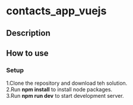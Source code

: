 # contacts_app_vuejs
## Description
## How to use
### Setup
1.Clone the repository and download teh solution.<br>
2.Run **npm install** to install node packages.<br>
3.Run **npm run dev** to start development server. 
